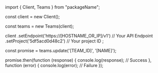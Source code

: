import { Client, Teams } from "packageName";

const client = new Client();

const teams = new Teams(client);

client
    .setEndpoint('https://[HOSTNAME_OR_IP]/v1') // Your API Endpoint
    .setProject('5df5acd0d48c2') // Your project ID
;

const promise = teams.update('[TEAM_ID]', '[NAME]');

promise.then(function (response) {
    console.log(response); // Success
}, function (error) {
    console.log(error); // Failure
});
